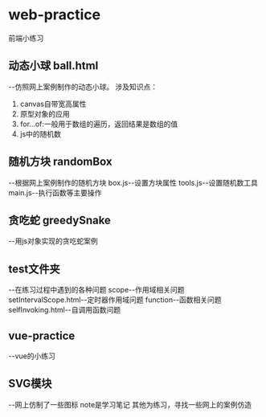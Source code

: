 # web-practice
前端小练习
## 动态小球 ball.html
--仿照网上案例制作的动态小球。
  涉及知识点：
  1. canvas自带宽高属性
  2. 原型对象的应用
  3. for...of:一般用于数组的遍历，返回结果是数组的值
  4. js中的随机数
## 随机方块 randomBox
--根据网上案例制作的随机方块
  box.js--设置方块属性
  tools.js--设置随机数工具
  main.js--执行函数等主要操作
## 贪吃蛇 greedySnake
--用js对象实现的贪吃蛇案例
## test文件夹
--在练习过程中遇到的各种问题
  scope--作用域相关问题
  setIntervalScope.html--定时器作用域问题
  function--函数相关问题
  selfInvoking.html--自调用函数问题
## vue-practice
--vue的小练习
## SVG模块
--网上仿制了一些图标
  note是学习笔记
  其他为练习，寻找一些网上的案例仿造